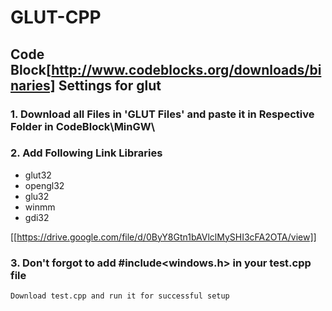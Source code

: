# GLUT-CPP
## Code Block[http://www.codeblocks.org/downloads/binaries] Settings for glut
### 1. Download all Files in 'GLUT Files' and paste it in Respective Folder in CodeBlock\MinGW\
### 2. Add Following Link Libraries
  - glut32
  - opengl32
  - glu32
  - winmm
  - gdi32
 
[[https://drive.google.com/file/d/0ByY8Gtn1bAVlclMySHI3cFA2OTA/view]]
### 3. Don't forgot to add #include<windows.h> in your test.cpp file
~~~
Download test.cpp and run it for successful setup
~~~
